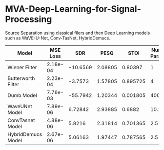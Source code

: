 # MVA-Deep-Learning-for-Signal-Processing

Source Separation using classical filers and then Deep Learning models such as WaVE-U-Net, Conv-TasNet, HybridDemucs.

| Model              | MSE Loss  | SDR      | PESQ    | STOI     | Number of Parameters | Inference Time |
|--------------------|-----------|----------|---------|----------|----------------------|----------------|
| Wiener Filter      | 2.18e-04  | -10.6569 | 2.08805 | 0.80397  | 1                    | 4 ms           |
| Butterworth Filter | 2.23e-04  | -3.7573  | 1.57805 | 0.895725 | 4                    | 7 ms           |
| Dumb Model         | 7.76e-03  | -55.7942 | 1.20344 | 0.001805 | 400 K                | 3 ms           |
| WaveUNet Model     | 7.89e-06  | 6.72842  | 2.93885 | 0.6882   | 10.1 M               | 74 ms          |
| ConvTasnet Model   | 4.88e-06  | 5.8216   | 2.31814 | 0.701365 | 2.5 M                | 36 ms          |
| HybridDemucs Model | 2.67e-06  | 5.06163  | 1.97447 | 0.787565 | 2.5 M                | 21 ms          |
